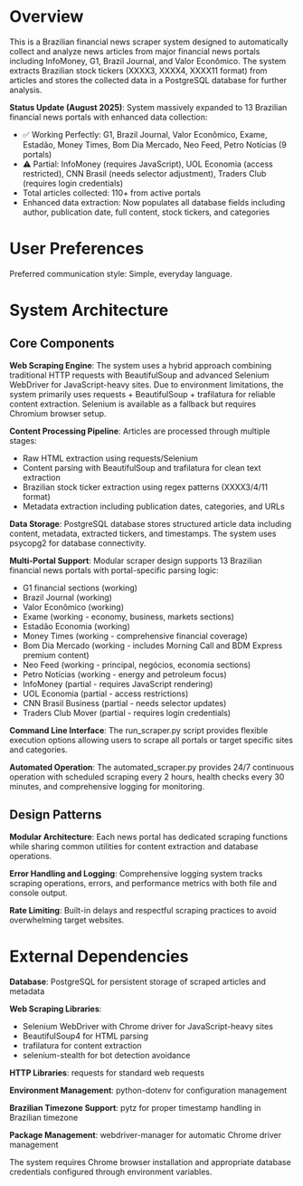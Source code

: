 # Overview

This is a Brazilian financial news scraper system designed to automatically collect and analyze news articles from major financial news portals including InfoMoney, G1, Brazil Journal, and Valor Econômico. The system extracts Brazilian stock tickers (XXXX3, XXXX4, XXXX11 format) from articles and stores the collected data in a PostgreSQL database for further analysis.

**Status Update (August 2025)**: System massively expanded to 13 Brazilian financial news portals with enhanced data collection:
- ✅ Working Perfectly: G1, Brazil Journal, Valor Econômico, Exame, Estadão, Money Times, Bom Dia Mercado, Neo Feed, Petro Notícias (9 portals)
- ⚠️ Partial: InfoMoney (requires JavaScript), UOL Economia (access restricted), CNN Brasil (needs selector adjustment), Traders Club (requires login credentials)
- Total articles collected: 110+ from active portals
- Enhanced data extraction: Now populates all database fields including author, publication date, full content, stock tickers, and categories

# User Preferences

Preferred communication style: Simple, everyday language.

# System Architecture

## Core Components

**Web Scraping Engine**: The system uses a hybrid approach combining traditional HTTP requests with BeautifulSoup and advanced Selenium WebDriver for JavaScript-heavy sites. Due to environment limitations, the system primarily uses requests + BeautifulSoup + trafilatura for reliable content extraction. Selenium is available as a fallback but requires Chromium browser setup.

**Content Processing Pipeline**: Articles are processed through multiple stages:
- Raw HTML extraction using requests/Selenium
- Content parsing with BeautifulSoup and trafilatura for clean text extraction
- Brazilian stock ticker extraction using regex patterns (XXXX3/4/11 format)
- Metadata extraction including publication dates, categories, and URLs

**Data Storage**: PostgreSQL database stores structured article data including content, metadata, extracted tickers, and timestamps. The system uses psycopg2 for database connectivity.

**Multi-Portal Support**: Modular scraper design supports 13 Brazilian financial news portals with portal-specific parsing logic:
- G1 financial sections (working)
- Brazil Journal (working)
- Valor Econômico (working)
- Exame (working - economy, business, markets sections)
- Estadão Economia (working)
- Money Times (working - comprehensive financial coverage)
- Bom Dia Mercado (working - includes Morning Call and BDM Express premium content)
- Neo Feed (working - principal, negócios, economia sections)
- Petro Notícias (working - energy and petroleum focus)
- InfoMoney (partial - requires JavaScript rendering)
- UOL Economia (partial - access restrictions)
- CNN Brasil Business (partial - needs selector updates)
- Traders Club Mover (partial - requires login credentials)

**Command Line Interface**: The run_scraper.py script provides flexible execution options allowing users to scrape all portals or target specific sites and categories.

**Automated Operation**: The automated_scraper.py provides 24/7 continuous operation with scheduled scraping every 2 hours, health checks every 30 minutes, and comprehensive logging for monitoring.

## Design Patterns

**Modular Architecture**: Each news portal has dedicated scraping functions while sharing common utilities for content extraction and database operations.

**Error Handling and Logging**: Comprehensive logging system tracks scraping operations, errors, and performance metrics with both file and console output.

**Rate Limiting**: Built-in delays and respectful scraping practices to avoid overwhelming target websites.

# External Dependencies

**Database**: PostgreSQL for persistent storage of scraped articles and metadata

**Web Scraping Libraries**:
- Selenium WebDriver with Chrome driver for JavaScript-heavy sites
- BeautifulSoup4 for HTML parsing
- trafilatura for content extraction
- selenium-stealth for bot detection avoidance

**HTTP Libraries**: requests for standard web requests

**Environment Management**: python-dotenv for configuration management

**Brazilian Timezone Support**: pytz for proper timestamp handling in Brazilian timezone

**Package Management**: webdriver-manager for automatic Chrome driver management

The system requires Chrome browser installation and appropriate database credentials configured through environment variables.